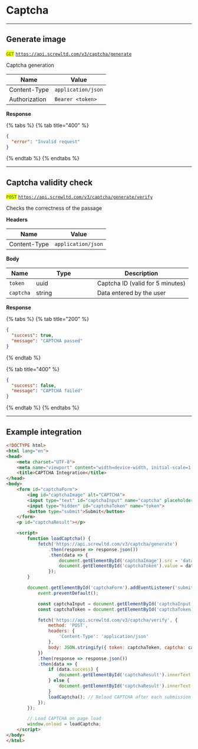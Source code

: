 # Captcha

***

## Generate image

<mark style="color:green;">`GET`</mark> [`https://api.screwltd.com/v3/captcha/generate`](https://api.screwltd.com/v3/captcha/generate)

Captcha generation

| Name          | Value              |
| ------------- | ------------------ |
| Content-Type  | `application/json` |
| Authorization | `Bearer <token>`   |

**Response**

{% tabs %}
{% tab title="400" %}
```json
{
  "error": "Invalid request"
}
```
{% endtab %}
{% endtabs %}

***

## Captcha validity check

<mark style="color:green;">`POST`</mark> [`https://api.screwltd.com/v3/captcha/generate/verify`](https://api.screwltd.com/v3/captcha/generate/verify)

Checks the correctness of the passage

**Headers**

| Name         | Value              |
| ------------ | ------------------ |
| Content-Type | `application/json` |

**Body**

<table><thead><tr><th>Name</th><th width="150">Type</th><th>Description</th></tr></thead><tbody><tr><td><code>token</code></td><td>uuid</td><td>Captcha ID (valid for 5 minutes)</td></tr><tr><td><code>captcha</code></td><td>string</td><td>Data entered by the user</td></tr></tbody></table>

**Response**

{% tabs %}
{% tab title="200" %}
```json
{
  "success": true, 
  "message": "CAPTCHA passed"
}
```
{% endtab %}

{% tab title="400" %}
```json
{
  "success": false, 
  "message": "CAPTCHA failed"
}
```
{% endtab %}
{% endtabs %}

***

## Example integration

```html
<!DOCTYPE html>
<html lang="en">
<head>
    <meta charset="UTF-8">
    <meta name="viewport" content="width=device-width, initial-scale=1.0">
    <title>CAPTCHA Integration</title>
</head>
<body>
    <form id="captchaForm">
        <img id="captchaImage" alt="CAPTCHA">
        <input type="text" id="captchaInput" name="captcha" placeholder="Enter CAPTCHA">
        <input type="hidden" id="captchaToken" name="token">
        <button type="submit">Submit</button>
    </form>
    <p id="captchaResult"></p>

    <script>
        function loadCaptcha() {
            fetch('https://api.screwltd.com/v3/captcha/generate')
                .then(response => response.json())
                .then(data => {
                    document.getElementById('captchaImage').src = 'data:image/svg+xml;base64,' + btoa(data.captcha);
                    document.getElementById('captchaToken').value = data.token;
                });
        }

        document.getElementById('captchaForm').addEventListener('submit', function(event) {
            event.preventDefault();

            const captchaInput = document.getElementById('captchaInput').value;
            const captchaToken = document.getElementById('captchaToken').value;

            fetch('https://api.screwltd.com/v3/captcha/verify', {
                method: 'POST',
                headers: {
                    'Content-Type': 'application/json'
                },
                body: JSON.stringify({ token: captchaToken, captcha: captchaInput })
            })
            .then(response => response.json())
            .then(data => {
                if (data.success) {
                    document.getElementById('captchaResult').innerText = 'CAPTCHA passed';
                } else {
                    document.getElementById('captchaResult').innerText = 'CAPTCHA failed';
                }
                loadCaptcha(); // Reload CAPTCHA after each submission
            });
        });

        // Load CAPTCHA on page load
        window.onload = loadCaptcha;
    </script>
</body>
</html>
```
